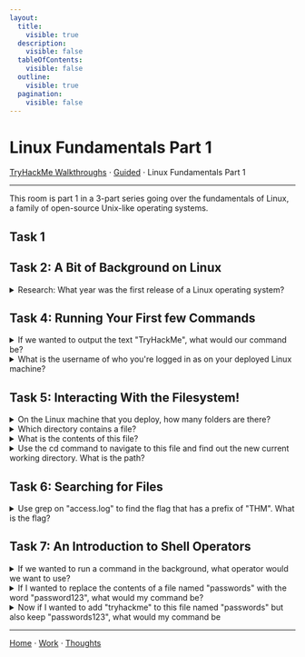 ```yaml
---
layout:
  title:
    visible: true
  description:
    visible: false
  tableOfContents:
    visible: false
  outline:
    visible: true
  pagination:
    visible: false
---
```


# Linux Fundamentals Part 1

[TryHackMe Walkthroughs](./) ⋅ [Guided](../) ⋅ Linux Fundamentals Part 1

***

This room is part 1 in a 3-part series going over the fundamentals of Linux, a family of open-source Unix-like operating systems.

## Task 1

## Task 2: A Bit of Background on Linux

<details>
<summary>Research: What year was the first release of a Linux operating system?</summary>
1991

The original Linux kernel was released on September 17, 1991.

</details>

## Task 4: Running Your First few Commands

<details>
<summary>If we wanted to output the text "TryHackMe", what would our command be?</summary>

echo TryHackMe

The `echo` command outputs text. No quotation marks are needed.

</details>

<details>
<summary>What is the username of who you're logged in as on your deployed Linux machine?</summary>

tryhackme

Use the command `whoami` to see your username.

</details>

## Task 5: Interacting With the Filesystem!

<details>

<summary>On the Linux machine that you deploy, how many folders are there?</summary>

4

Use the `ls` command to list files and folders.

</details>

<details>

<summary>Which directory contains a file?</summary>

folder4

Use the `cd <folder_name>` to enter each folder. Use `cd ../` to go "back" one folder.

</details>

<details>

<summary>What is the contents of this file?</summary>

Hello World

Use `cat <file_name>` to view file contents.

</details>

<details>

<summary>Use the cd command to navigate to this file and find out the new current working directory. What is the path?</summary>

/home/tryhackme/folder4

</details>

## Task 6: Searching for Files

<details>

<summary>Use grep on "access.log" to find the flag that has a prefix of "THM". What is the flag?</summary>

THM{ACCESS}

Use `grep THM* access.log` to search for prefixes of "THM".

</details>

## Task 7: An Introduction to Shell Operators

<details>

<summary>If we wanted to run a command in the background, what operator would we want to use?</summary>

&

</details>

<details>

<summary>If I wanted to replace the contents of a file named "passwords" with the word "password123", what would my command be?</summary>

echo password123 > passwords

`>` is used to write a command's output to a file.

</details>

<details>

<summary>Now if I wanted to add "tryhackme" to this file named "passwords" but also keep "passwords123", what would my command be</summary>

echo tryhackme >> passwords

`>>` is used to append a command's output to a file.

</details>

***

[Home](https://app.gitbook.com/o/0kO27okC5uVB9ALX3rho/s/036xtfEIzcEdGegONXWM/) ⋅ [Work](https://app.gitbook.com/o/0kO27okC5uVB9ALX3rho/s/WaFS755Q4sf02CxLcghQ/) ⋅ [Thoughts](https://app.gitbook.com/o/0kO27okC5uVB9ALX3rho/s/s4QQPMntQ25hmJToKSOu/)
